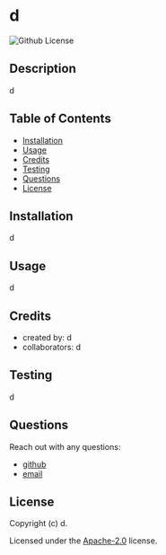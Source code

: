 # d
  
  
  ![Github License](https://img.shields.io/badge/license-Apache-2.0-green.svg)
  

  ## Description

  d

  ## Table of Contents

  * [Installation](#installation)
  * [Usage](#usage)
  * [Credits](#credits)
  * [Testing](#testing)
  * [Questions](#questions)
  * [License](#license)

  ## Installation

  d

  ## Usage

  d

  ## Credits

  * created by: d
  * collaborators: d

  ## Testing

  d

  ## Questions

  Reach out with any questions:

  * [github](https://github.com/d)
  * [email](mailto:dd) 

  ## License

  Copyright (c) d.

  
  Licensed under the [Apache-2.0](
  https://opensource.org/licenses/Apache-2.0
  ) license.
  

